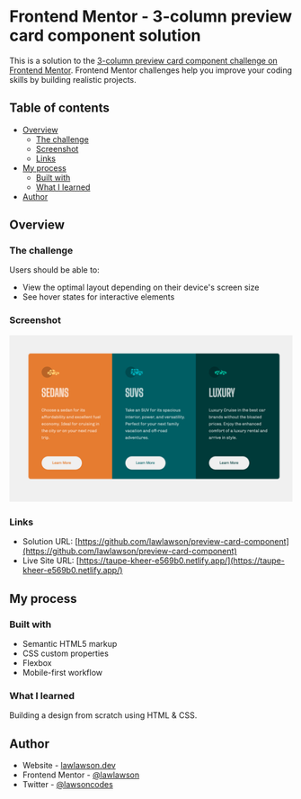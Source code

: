 # Frontend Mentor - 3-column preview card component solution

This is a solution to the [3-column preview card component challenge on Frontend Mentor](https://www.frontendmentor.io/challenges/3column-preview-card-component-pH92eAR2-). Frontend Mentor challenges help you improve your coding skills by building realistic projects.

## Table of contents

- [Overview](#overview)
  - [The challenge](#the-challenge)
  - [Screenshot](#screenshot)
  - [Links](#links)
- [My process](#my-process)
  - [Built with](#built-with)
  - [What I learned](#what-i-learned)
- [Author](#author)


## Overview

### The challenge

Users should be able to:

- View the optimal layout depending on their device's screen size
- See hover states for interactive elements

### Screenshot

![](./images/screenshot.png)

### Links

- Solution URL: [https://github.com/lawlawson/preview-card-component](https://github.com/lawlawson/preview-card-component)
- Live Site URL: [https://taupe-kheer-e569b0.netlify.app/](https://taupe-kheer-e569b0.netlify.app/)

## My process

### Built with

- Semantic HTML5 markup
- CSS custom properties
- Flexbox
- Mobile-first workflow

### What I learned

Building a design from scratch using HTML & CSS.

## Author

- Website - [lawlawson.dev](https://lawlawson.dev/)
- Frontend Mentor - [@lawlawson](https://www.frontendmentor.io/profile/lawlawson)
- Twitter - [@lawsoncodes](https://twitter.com/lawsoncodes)
